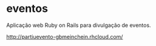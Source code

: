 # eventos
Aplicação web Ruby on Rails para divulgação de eventos.

http://partiuevento-gbmeinchein.rhcloud.com/
